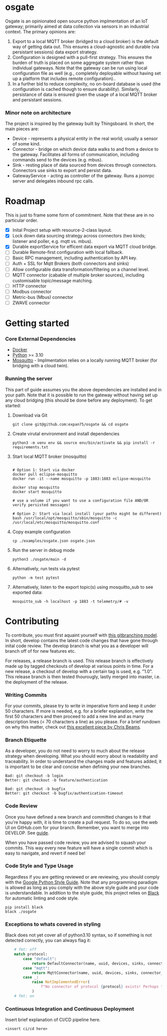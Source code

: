 # osgate

Osgate is an opinionated open source python implmentation of an IoT gateway; primarily aimed at data collection via sensors in an industrial context. The primary opinions are:
1. Export to a local MQTT broker (bridged to a cloud broker) is the default way of getting data out. This ensures a cloud-agnostic and durable (via persistant sessions) data export strategy.
2. Configuration is designed with a pull-first strategy. This ensures the burden of truth is placed on some aggregate system rather than individual gateways. Note that the gateway can be run using local configuration file as well (e.g., completely deployable without having set up a platform that includes remote configuration)..
3. In a further bid to reduce complexity, no on-board database is used (the configuration is cached though to ensure durability). Similarly, persistance of data is ensured given the usage of a local MQTT broker and persistant sessions.

### Minor note on architecture

The project is inspired by the gateway built by Thingsboard. In short, the main pieces are:
- Device - represents a physical entity in the real world; usually a sensor of some kind.
- Connector - bridge on which device data walks to and from a device to the gateway. Facilitates all forms of communication, including commands send to the devices (e.g. mbus).
- Sink - resting place of data sourced from devices through connectors. Connectors use sinks to export and persist data.
- GatewayService - acting as controller of the gateway. Runs a jsonrpc server and delegates inbound rpc calls.

# Roadmap

This is just to frame some form of commitment. Note that these are in no particular order.

- [x] Inital Project setup with resource-2-class layout.
- [x] Lock down data sourcing strategy across connectors (two kinds; listener and poller, e.g. mqtt vs. mbus).
- [x] Durable exportService for efficent data export via MQTT cloud bridge.
- [ ] Durable Remote-first configuration with local fallback.
- [ ] Basic RPC management, including authentication by API key.
- [ ] Auth + SSL for Mqtt Brokers (both connectors and sinks)
- [ ] Allow configurable data transformation/filtering on a channel level.
- [ ] MQTT connector (cabable of multiple broker sources), including customisable topic/message matching.
- [ ] HTTP connector
- [ ] Modbus connector
- [ ] Metric-bus (Mbus) connector
- [ ] ZWAVE connector

# Getting started

### Core External Dependencies

- [Docker](https://www.docker.com/)
- [Python](https://python.org) >= 3.10
- [Mosquitto](https://mosquitto.org/) - Implmentation relies on a locally running MQTT broker (for bridging with a cloud twin).

### Running the server

This part of guide assumes you the above dependencies are installed and in your path. Note that it is possible to run the gateway without having set up any cloud bridging (this should be done before any deployment). To get started: 

1. Download via Git
    ```console
    git clone git@github.com:expan75/osgate && cd osgate
    ```
2. Create virutal environment and install dependencies   
    ```console
    python3 -m venv env && source env/bin/activate && pip install -r requirements.txt
    ```
3. Start local MQTT broker (mosquitto)
    ```console

    # Option 1: Start via docker
    docker pull eclipse-mosquitto
    docker run -it --name mosquitto -p 1883:1883 eclipse-mosquitto
    
    docker stop mosquitto
    docker start mosquitto

    # use a volume if you want to use a configuration file AND/OR verify persisted messages!

    # Option 2: Start via local install (your paths might be different)
    bash /usr/local/opt/mosquitto/sbin/mosquitto -c /usr/local/etc/mosquitto/mosquitto.conf
    ```
4. Copy example configuration
    ```console
    cp ./examples/osgate.json osgate.json
    ```
5. Run the server in debug mode
    ```console
    python3 ./osgate/main -d
    ```
6. Alternatively, run tests via pytest
    ```console
    python -m test pytest
    ```

7. Alternatively, listen to the export topic(s) using mosquitto_sub to see exported data:
    ```console
    mosquitto_sub -h localhost -p 1883 -t telemetry/# -v
    ```
# Contributing

To contribute, you must first aquaint yourself with [this gitbranching model](https://nvie.com/posts/a-successful-git-branching-model). In short, develop contains the latest code changes that have gone through inital code review. The develop branch is what you as a developer will branch off of for new features etc.

For releases, a release branch is used. This release branch is effectively made up by tagged checkouts of develop at various points in time. For a new release, a checkout of develop with a certain tag is used, e.g. "1.0". This release branch is then tested thourougly, lastly merged into master, i.e. the deployment of the release.

### Writing Commits

For your commits, please try to write in imperative form and keep it under 50 characters. If more is needed, e.g. for a briefer explanation, write the first 50 characters and then proceed to add a new line and as many description lines (< 70 characters a line) as you please. For a brief rundown on why this matter, check out [this excellent piece by Chris Beams](https://chris.beams.io/posts/git-commit/).

### Branch Etiquette

As a developer, you do not need to worry to much about the release strategy when developing. What you should worry about is readability and traceability. In order to understand the changes made and features added, it is important to be clear and concise when defining your new branches.

    Bad: git checkout -b login
    Better: git checkout -b feature/authentication

    Bad: git checkout -b bugfix
    Better: git checkout -b bugfix/authentication-timeout

### Code Review

Once you have defined a new branch and committed changes to it that you're happy with, it is time to create a pull request. To do so, use the web UI on GitHub.com for your branch. Remember, you want to merge into DEVELOP. See [guide](https://docs.github.com/en/github/collaborating-with-issues-and-pull-requests/proposing-changes-to-your-work-with-pull-requests/creating-a-pull-request).

When you have passed code review, you are advised to squash your commits. This way every new feature will have a single commit which is easy to navigate, and revert if need be!

### Code Style and Type Usage

Regardless if you are getting reviewed or are reviewing, you should comply with the [Google Python Style Guide](https://google.github.io/styleguide/pyguide.html). Note that any programming paradigm is allowed as long as you comply with the above style guide and your code is understandable. In addition to the style guide, this project relies on [Black](https://github.com/psf/black) for automatic linting and code style.
```console
pip install black
black ./osgate
```

### Exceptions to whats covered in styling

Black does not yet cover all of python3.10 syntax, so if something is not detected correctly, you can always flag it:

```python
    # fmt: off
    match protocol:
        case "default":
            return DefaultConnector(name, uuid, devices, sinks, connector_metadata)
        case "mqtt":
            return MqttConnector(name, uuid, devices, sinks, connector_metadata)
        case _:
            raise NotImplementedError(
                f"No connector of protocol {protocol} exists! Perhaps there's a typo in the config."
            )
    # fmt: on
```
### Continuous Integration and Continuous Deployment
Insert brief explanation of CI/CD pipeline here.
```console
<insert ci/cd here>
```
